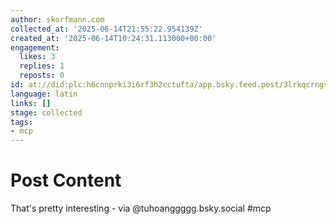 ```yaml
---
author: skorfmann.com
collected_at: '2025-06-14T21:55:22.954139Z'
created_at: '2025-06-14T10:24:31.113000+00:00'
engagement:
  likes: 3
  replies: 1
  reposts: 0
id: at://did:plc:h6cnnprki3i6rf3h2cctufta/app.bsky.feed.post/3lrkqcrngsk25
language: latin
links: []
stage: collected
tags:
- mcp
---
```


# Post Content

That's pretty interesting - via @tuhoanggggg.bsky.social #mcp